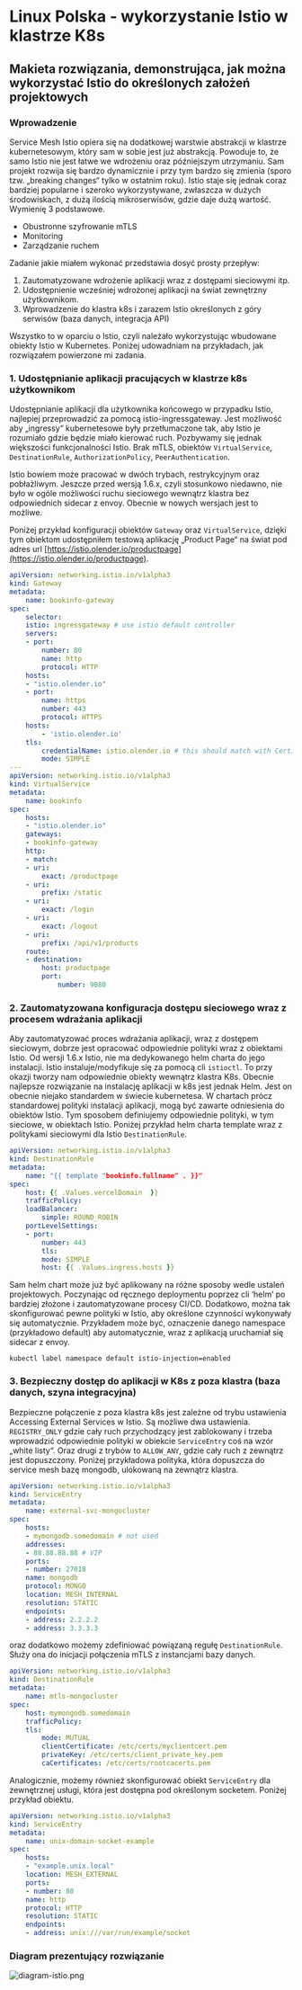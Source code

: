 # Linux Polska - wykorzystanie Istio w klastrze K8s
## Makieta rozwiązania, demonstrująca, jak można wykorzystać Istio do określonych założeń projektowych
### Wprowadzenie 
Service Mesh Istio opiera się na dodatkowej warstwie abstrakcji w klastrze kubernetesowym, który sam w sobie jest już abstrakcją. Powoduje to, że samo Istio nie jest łatwe we wdrożeniu oraz późniejszym utrzymaniu. Sam projekt rozwija się bardzo dynamicznie i przy tym bardzo się zmienia (sporo tzw. „breaking changes“ tylko w ostatnim roku). Istio staje się jednak coraz bardziej popularne i szeroko wykorzystywane, zwłaszcza w dużych środowiskach, z dużą ilością mikroserwisów, gdzie daje dużą wartość. Wymienię 3 podstawowe.

* Obustronne szyfrowanie mTLS
* Monitoring
* Zarządzanie ruchem

Zadanie jakie miałem wykonać przedstawia dosyć prosty przepływ:

1. Zautomatyzowane wdrożenie aplikacji wraz z dostępami sieciowymi itp.
2. Udostępnienie wcześniej wdrożonej aplikacji na świat zewnętrzny użytkownikom.
3. Wprowadzenie do klastra k8s i zarazem Istio określonych z góry serwisów (baza danych, integracja API)

Wszystko to w oparciu o Istio, czyli należało wykorzystując wbudowane obiekty Istio w Kubernetes. Poniżej udowadniam na przykładach, jak rozwiązałem powierzone mi zadania.

### 1. Udostępnianie aplikacji pracujących w klastrze k8s użytkownikom
Udostępnianie aplikacji dla użytkownika końcowego w przypadku Istio, najlepiej przeprowadzić za pomocą istio-ingressgateway. Jest możliwość aby „ingressy“ kubernetesowe były przetłumaczone tak, aby Istio je rozumiało gdzie będzie miało kierować ruch. Pozbywamy się jednak większości funkcjonalności Istio. Brak mTLS, obiektów `VirtualService`,  `DestinationRule`, `AuthorizationPolicy`, `PeerAuthentication`. 

Istio bowiem może pracować w dwóch trybach, restrykcyjnym oraz pobłażliwym. Jeszcze przed wersją 1.6.x, czyli stosunkowo niedawno, nie było w ogóle możliwości ruchu sieciowego wewnątrz klastra bez odpowiednich sidecar z envoy. Obecnie w nowych wersjach jest to możliwe.

Poniżej przykład konfiguracji obiektów `Gateway` oraz  `VirtualService`, dzięki tym obiektom udostępniłem testową aplikację „Product Page“ na świat pod adres url [https://istio.olender.io/productpage](https://istio.olender.io/productpage).
```yaml	
apiVersion: networking.istio.io/v1alpha3
kind: Gateway
metadata:
    name: bookinfo-gateway
spec:
    selector:
    istio: ingressgateway # use istio default controller
    servers:
    - port:
        number: 80
        name: http
        protocol: HTTP
    hosts:
    - "istio.olender.io"
    - port:
        name: https
        number: 443
        protocol: HTTPS
    hosts:
        - 'istio.olender.io'
    tls:
        credentialName: istio.olender.io # this should match with Certificate secretName
        mode: SIMPLE
---
apiVersion: networking.istio.io/v1alpha3
kind: VirtualService
metadata:
    name: bookinfo
spec:
    hosts:
    - "istio.olender.io"
    gateways:
    - bookinfo-gateway
    http:
    - match:
    - uri:
        exact: /productpage
    - uri:
        prefix: /static
    - uri:
        exact: /login
    - uri:
        exact: /logout
    - uri:
        prefix: /api/v1/products
    route:
    - destination:
        host: productpage
        port:
            number: 9080
```
### 2. Zautomatyzowana konfiguracja dostępu sieciowego wraz z procesem wdrażania aplikacji
Aby zautomatyzować proces wdrażania aplikacji, wraz z dostępem sieciowym, dobrze jest opracować odpowiednie polityki wraz z obiektami Istio. Od wersji 1.6.x Istio, nie ma dedykowanego helm charta do jego instalacji. Istio instaluje/modyfikuje się za pomocą cli `istioctl`. To przy okazji tworzy nam odpowiednie obiekty wewnątrz klastra K8s. Obecnie najlepsze rozwiązanie na instalację aplikacji w k8s jest jednak Helm. Jest on obecnie niejako standardem w świecie kubernetesa. W chartach prócz standardowej polityki instalacji aplikacji, mogą być zawarte odniesienia do obiektów Istio. Tym sposobem definiujemy odpowiednie polityki, w tym sieciowe, w obiektach Istio. Poniżej przykład helm charta template wraz z politykami sieciowymi dla Istio `DestinationRule`.
```yaml
apiVersion: networking.istio.io/v1alpha3
kind: DestinationRule
metadata:
    name: "{{ template "bookinfo.fullname" . }}"
spec:
    host: {{ .Values.vercelDomain  }}
    trafficPolicy:
    loadBalancer:
        simple: ROUND_ROBIN
    portLevelSettings:
    - port:
        number: 443
        tls:
        mode: SIMPLE
        host: {{ .Values.ingress.hosts }}
```
Sam helm chart może już być aplikowany na różne sposoby wedle ustaleń projektowych. Poczynając od ręcznego deploymentu poprzez cli ‘helm’ po bardziej złożone i zautomatyzowane procesy CI/CD. Dodatkowo, można tak skonfigurować pewne polityki w Istio, aby określone czynności wykonywały się automatycznie. Przykładem może być, oznaczenie danego namespace (przykładowo default) aby automatycznie, wraz z aplikacją uruchamiał się sidecar z envoy.

	kubectl label namespace default istio-injection=enabled

### 3. Bezpieczny dostęp do aplikacji w K8s z poza klastra (baza danych, szyna integracyjna)
 Bezpieczne połączenie z poza klastra k8s jest zależne od trybu ustawienia Accessing External Services w Istio. Są możliwe dwa ustawienia. `REGISTRY_ONLY` gdzie cały ruch przychodzący jest zablokowany i trzeba wprowadzić odpowiednie polityki w obiekcie `ServiceEntry` coś na wzór „white listy“. Oraz drugi z trybów to `ALLOW_ANY`, gdzie cały ruch z zewnątrz jest dopuszczony. Poniżej przykładowa polityka, która dopuszcza do service mesh bazę mongodb, ulokowaną na zewnątrz klastra.
```yaml
apiVersion: networking.istio.io/v1alpha3
kind: ServiceEntry
metadata:
    name: external-svc-mongocluster
spec:
    hosts:
    - mymongodb.somedomain # not used
    addresses:
    - 88.88.88.88 # VIP
    ports:
    - number: 27018
    name: mongodb
    protocol: MONGO
    location: MESH_INTERNAL
    resolution: STATIC
    endpoints:
    - address: 2.2.2.2
    - address: 3.3.3.3
```
oraz dodatkowo możemy zdefiniować powiązaną regułę `DestinationRule`. Służy ona do inicjacji połączenia mTLS z instancjami bazy danych.
```yaml
apiVersion: networking.istio.io/v1alpha3
kind: DestinationRule
metadata:
    name: mtls-mongocluster
spec:
    host: mymongodb.somedomain
    trafficPolicy:
    tls:
        mode: MUTUAL
        clientCertificate: /etc/certs/myclientcert.pem
        privateKey: /etc/certs/client_private_key.pem
        caCertificates: /etc/certs/rootcacerts.pem
```
Analogicznie, możemy również skonfigurować obiekt `ServiceEntry` dla zewnętrznej usługi, która jest dostępna pod określonym socketem. Poniżej przykład obiektu.
```yaml
apiVersion: networking.istio.io/v1alpha3
kind: ServiceEntry
metadata:
    name: unix-domain-socket-example
spec:
    hosts:
    - "example.unix.local"
    location: MESH_EXTERNAL
    ports:
    - number: 80
    name: http
    protocol: HTTP
    resolution: STATIC
    endpoints:
    - address: unix:///var/run/example/socket
```

### Diagram prezentujący rozwiązanie
![diagram-istio.png](diagram-istio.png)











